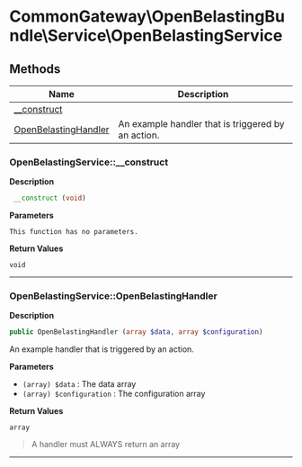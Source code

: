 # CommonGateway\OpenBelastingBundle\Service\OpenBelastingService

## Methods

| Name | Description |
|------|-------------|
|[\_\_construct](#openbelastingservice__construct)||
|[OpenBelastingHandler](#openbelastingserviceopenbelastinghandler)|An example handler that is triggered by an action.|

### OpenBelastingService::\_\_construct

**Description**

```php
 __construct (void)
```

**Parameters**

`This function has no parameters.`

**Return Values**

`void`

<hr />

### OpenBelastingService::OpenBelastingHandler

**Description**

```php
public OpenBelastingHandler (array $data, array $configuration)
```

An example handler that is triggered by an action.

**Parameters**

* `(array) $data`
  : The data array
* `(array) $configuration`
  : The configuration array

**Return Values**

`array`

> A handler must ALWAYS return an array

<hr />
